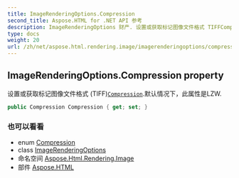 ```yaml
---
title: ImageRenderingOptions.Compression
second_title: Aspose.HTML for .NET API 参考
description: ImageRenderingOptions 财产. 设置或获取标记图像文件格式 TIFFCompression.默认情况下此属性是LZW.
type: docs
weight: 20
url: /zh/net/aspose.html.rendering.image/imagerenderingoptions/compression/
---
```

## ImageRenderingOptions.Compression property

设置或获取标记图像文件格式 (TIFF)[`Compression`](../../compression/).默认情况下，此属性是LZW.

```csharp
public Compression Compression { get; set; }
```

### 也可以看看

* enum [Compression](../../compression/)
* class [ImageRenderingOptions](../)
* 命名空间 [Aspose.Html.Rendering.Image](../../imagerenderingoptions/)
* 部件 [Aspose.HTML](../../../)


